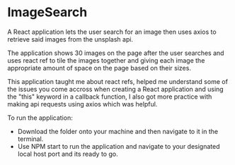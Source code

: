 # ImageSearch
A React application lets the user search for an image then uses axios to retrieve said images from the unsplash api.

The application shows 30 images on the page after the user searches and uses react ref to tile the images together and giving each image the appropriate amount
of space on the page based on their sizes.

This application taught me about react refs, helped me understand some of the issues you come accross when creating a React application and using the "this" 
keyword in a callback function, I also got more practice with making api requests using axios which was helpful.

To run the application:
- Download the folder onto your machine and then navigate to it in the terminal.
- Use NPM start to run the application and navigate to your designated local host port and its ready to go.
